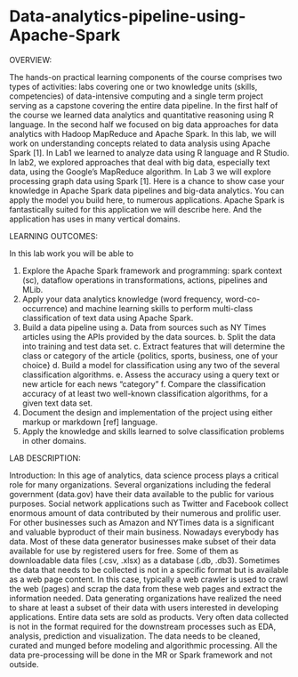 # Data-analytics-pipeline-using-Apache-Spark

OVERVIEW:

The hands-on practical learning components of the course comprises two types of activities: labs covering one or two knowledge units (skills, competencies) of data-intensive computing and a single term project serving as a capstone covering the entire data pipeline. In the first half of the course we learned data analytics and quantitative reasoning using R language. In the second half we focused on big data approaches for data analytics with Hadoop MapReduce and Apache Spark. In this lab, we will work on understanding concepts related to data analysis using Apache Spark [1].
In Lab1 we learned to analyze data using R language and R Studio. In lab2, we explored approaches that deal with big data, especially text data, using the Google’s MapReduce algorithm. In Lab 3 we will explore processing graph data using Spark [1]. Here is a chance to show case your knowledge in Apache Spark data pipelines and big-data analytics. You can apply the model you build here, to numerous applications. Apache Spark is fantastically suited for this application we will describe here. And the application has uses in many vertical domains.

LEARNING OUTCOMES:

In this lab work you will be able to
1. Explore the Apache Spark framework and programming: spark context (sc), dataflow operations in transformations, actions, pipelines and MLib.
2. Apply your data analytics knowledge (word frequency, word-co-occurrence) and machine learning skills to perform multi-class classification of text data using Apache Spark.
3. Build a data pipeline using
a. Data from sources such as NY Times articles using the APIs provided by the data sources.
b. Split the data into training and test data set.
c. Extract features that will determine the class or category of the article {politics, sports,
business, one of your choice}
d. Build a model for classification using any two of the several classification algorithms.
e. Assess the accuracy using a query text or new article for each news “category”
f. Compare the classification accuracy of at least two well-known classification algorithms,
for a given text data set.
4. Document the design and implementation of the project using either markup or markdown [ref]
language.
5. Apply the knowledge and skills learned to solve classification problems in other domains.
  
LAB DESCRIPTION:

Introduction: In this age of analytics, data science process plays a critical role for many organizations. Several organizations including the federal government (data.gov) have their data available to the public for various purposes. Social network applications such as Twitter and Facebook collect enormous amount of data contributed by their numerous and prolific user. For other businesses such as Amazon and NYTimes data is a significant and valuable byproduct of their main business. Nowadays everybody has data. Most of these data generator businesses make subset of their data available for use by registered users for free. Some of them as downloadable data files (.csv, .xlsx) as a database (.db, .db3). Sometimes the data that needs to be collected is not in a specific format but is available as a web page content. In this case, typically a web crawler is used to crawl the web (pages) and scrap the data from these web pages and extract the information needed. Data generating organizations have realized the need to share at least a subset of their data with users interested in developing applications. Entire data sets are sold as products. Very often data collected is not in the format required for the downstream processes such as EDA, analysis, prediction and visualization. The data needs to be cleaned, curated and munged before modeling and algorithmic processing. All the data pre-processing will be done in the MR or Spark framework and not outside.
